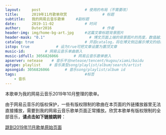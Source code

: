 ```yaml
---
layout:     post   				    # 使用的布局（不需要改）
title:      2019年11月歌单欣赏 				# 标题 
subtitle:   我的网易云音乐歌单     #副标题
date:       2019-11-02 				# 时间
author:     Duter2016 						# 作者
header-img: img/home-bg-art.jpg 	#这篇文章标题背景图片
header-mask: "0.1"                    # 博文页面上端的背景图片的亮度，数值越大越黑暗
catalog: true 						# 开启catalog，将在博文侧边展示博文的结构
istop: true            # 设为true可把文章设置为置顶文章
music-id:         # 网易云音乐单曲嵌入
music-idfull: 3056826066       # 网易云音乐歌单嵌入
apserver: netease    # 音乐平台netease/tencent/kugou/xiami/baidu
aptype: playlist    # 音乐类型song/playlist/album/search/artist
apsongid: 3056826066       # 音乐song/playlist/album id
tags:								#标签
    - 音乐
---
```


本歌单为我的网易云音乐2019年10月整理的歌单。

由于网易云音乐的版权保护，一些有版权限制的歌曲在本页面的外链播放器里无法直接播放，需要到我的网易云音乐歌单页面正常播放。欣赏本歌单有版权限制的全部音乐，**请点击如下链接跳转**：

[跳到2019年11月歌单原始页面](https://music.163.com/#/playlist?id=3056826066)
